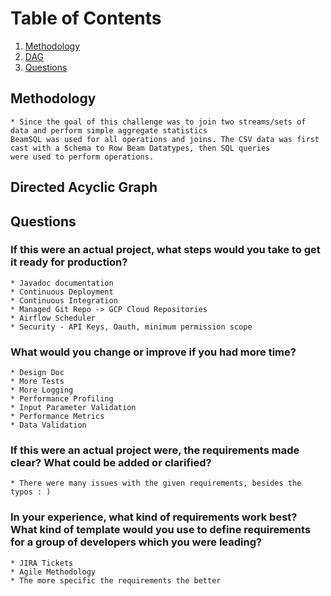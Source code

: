 # Table of Contents
1. [Methodology](#Method)
1. [DAG](#DAG)
2. [Questions](#Questions)

## Methodology <a name="Method"></a>
	* Since the goal of this challenge was to join two streams/sets of data and perform simple aggregate statistics
	BeamSQL was used for all operations and joins. The CSV data was first cast with a Schema to Row Beam Datatypes, then SQL queries
	were used to perform operations.

## Directed Acyclic Graph <a name="DAG"></a>

## Questions <a name="Questions"></a>

### If this were an actual project, what steps would you take to get it ready for production?
    
    * Javadoc documentation
    * Continuous Deployment
    * Continuous Integration
    * Managed Git Repo -> GCP Cloud Repositories
    * Airflow Scheduler
    * Security - API Keys, Oauth, minimum permission scope

### What would you change or improve if you had more time?

    * Design Doc
    * More Tests
    * More Logging
    * Performance Profiling
    * Input Parameter Validation
    * Performance Metrics
    * Data Validation
    
### If this were an actual project were, the requirements made clear? What could be added or clarified?

	* There were many issues with the given requirements, besides the typos : )

### In your experience, what kind of requirements work best? What kind of template would you use to define requirements for a group of developers which you were leading?
	* JIRA Tickets
	* Agile Methodology 
	* The more specific the requirements the better